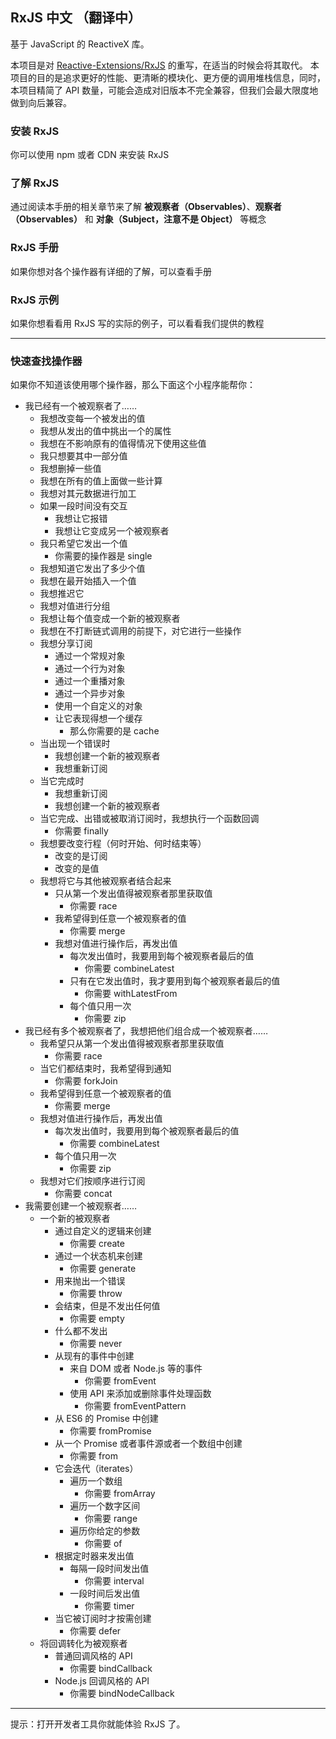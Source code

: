 ## RxJS 中文 （翻译中）

基于 JavaScript 的 ReactiveX 库。

本项目是对 [Reactive-Extensions/RxJS](http://reactivex.io/rxjs/) 的重写，在适当的时候会将其取代。
本项目的目的是追求更好的性能、更清晰的模块化、更方便的调用堆栈信息，同时，本项目精简了 API 数量，可能会造成对旧版本不完全兼容，但我们会最大限度地做到向后兼容。

### 安装 RxJS

你可以使用 npm 或者 CDN 来安装 RxJS

### 了解 RxJS

通过阅读本手册的相关章节来了解 __被观察者（Observables）__、__观察者（Observables）__ 和 __对象（Subject，注意不是 Object）__ 等概念

### RxJS 手册

如果你想对各个操作器有详细的了解，可以查看手册

### RxJS 示例

如果你想看看用 RxJS 写的实际的例子，可以看看我们提供的教程

----

### 快速查找操作器

如果你不知道该使用哪个操作器，那么下面这个小程序能帮你：

* 我已经有一个被观察者了……
    * 我想改变每一个被发出的值
    * 我想从发出的值中挑出一个的属性
    * 我想在不影响原有的值得情况下使用这些值
    * 我只想要其中一部分值
    * 我想删掉一些值
    * 我想在所有的值上面做一些计算
    * 我想对其元数据进行加工
    * 如果一段时间没有交互
        * 我想让它报错
        * 我想让它变成另一个被观察者
    * 我只希望它发出一个值
        * 你需要的操作器是 single
    * 我想知道它发出了多少个值
    * 我想在最开始插入一个值
    * 我想推迟它
    * 我想对值进行分组
    * 我想让每个值变成一个新的被观察者
    * 我想在不打断链式调用的前提下，对它进行一些操作
    * 我想分享订阅 
        * 通过一个常规对象
        * 通过一个行为对象
        * 通过一个重播对象
        * 通过一个异步对象
        * 使用一个自定义的对象
        * 让它表现得想一个缓存
            * 那么你需要的是 cache 
    * 当出现一个错误时
        * 我想创建一个新的被观察者
        * 我想重新订阅
    * 当它完成时
        * 我想重新订阅
        * 我想创建一个新的被观察者
    * 当它完成、出错或被取消订阅时，我想执行一个函数回调
        * 你需要 finally
    * 我想要改变行程（何时开始、何时结束等）
        * 改变的是订阅
        * 改变的是值
    * 我想将它与其他被观察者结合起来
        * 只从第一个发出值得被观察者那里获取值
            * 你需要 race
        * 我希望得到任意一个被观察者的值
            * 你需要 merge
        * 我想对值进行操作后，再发出值 
            * 每次发出值时，我要用到每个被观察者最后的值
                * 你需要 combineLatest
            * 只有在它发出值时，我才要用到每个被观察者最后的值
                * 你需要 withLatestFrom
            * 每个值只用一次
                * 你需要 zip
* 我已经有多个被观察者了，我想把他们组合成一个被观察者……
    * 我希望只从第一个发出值得被观察者那里获取值
        * 你需要 race
    * 当它们都结束时，我希望得到通知
        * 你需要 forkJoin
    * 我希望得到任意一个被观察者的值
        * 你需要 merge
    * 我想对值进行操作后，再发出值 
        * 每次发出值时，我要用到每个被观察者最后的值
            * 你需要 combineLatest
        * 每个值只用一次
            * 你需要 zip
    * 我想对它们按顺序进行订阅
        * 你需要 concat
* 我需要创建一个被观察者……
    * 一个新的被观察者
        * 通过自定义的逻辑来创建
            * 你需要 create
        * 通过一个状态机来创建
            * 你需要 generate
        * 用来抛出一个错误
            * 你需要 throw
        * 会结束，但是不发出任何值
            * 你需要 empty
        * 什么都不发出
            * 你需要 never
        * 从现有的事件中创建
            * 来自 DOM 或者 Node.js 等的事件
                * 你需要 fromEvent
            * 使用 API 来添加或删除事件处理函数
                * 你需要 fromEventPattern
        * 从 ES6 的 Promise 中创建
            * 你需要 fromPromise
        * 从一个 Promise 或者事件源或者一个数组中创建
            * 你需要 from
        * 它会迭代（iterates）
            * 遍历一个数组
                * 你需要 fromArray
            * 遍历一个数字区间
                * 你需要 range
            * 遍历你给定的参数
                * 你需要 of
        * 根据定时器来发出值
            * 每隔一段时间发出值
                * 你需要 interval
            * 一段时间后发出值
                * 你需要 timer
        * 当它被订阅时才按需创建
            * 你需要 defer
    * 将回调转化为被观察者
        * 普通回调风格的 API
            * 你需要 bindCallback
        * Node.js 回调风格的 API
            * 你需要 bindNodeCallback


<script>
var uls = document.querySelectorAll('ul')
var ul = uls[uls.length - 1]
console.log(ul)
</script>

----

提示：打开开发者工具你就能体验 RxJS 了。
